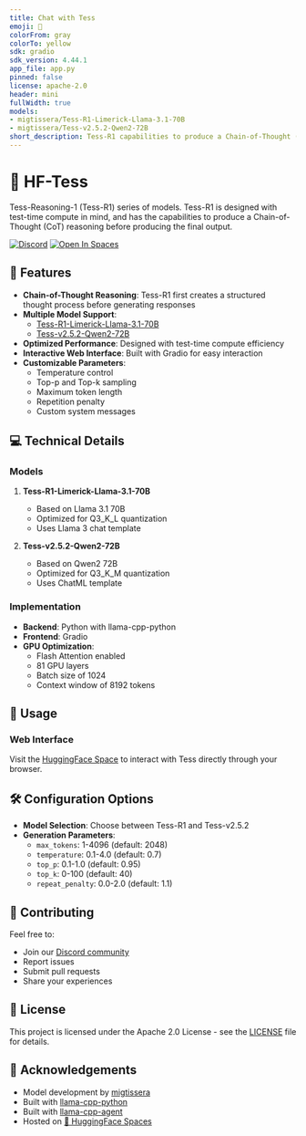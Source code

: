 ```yaml
---
title: Chat with Tess
emoji: 🔸
colorFrom: gray
colorTo: yellow
sdk: gradio
sdk_version: 4.44.1
app_file: app.py
pinned: false
license: apache-2.0
header: mini
fullWidth: true
models:
- migtissera/Tess-R1-Limerick-Llama-3.1-70B
- migtissera/Tess-v2.5.2-Qwen2-72B
short_description: Tess-R1 capabilities to produce a Chain-of-Thought (CoT).
---
```

# 🔸 HF-Tess

Tess-Reasoning-1 (Tess-R1) series of models. Tess-R1 is designed with test-time compute in mind, and has the capabilities to produce a Chain-of-Thought (CoT) reasoning before producing the final output.

[![Discord](https://img.shields.io/discord/123456789?color=5865F2&logo=discord&logoColor=white)](https://discord.gg/KMZ6GdkzPf)
[![Open In Spaces](https://img.shields.io/badge/🤗-Open%20In%20Spaces-blue.svg)](https://huggingface.co/spaces/poscye/chat-with-tess)

## 🚀 Features

- **Chain-of-Thought Reasoning**: Tess-R1 first creates a structured thought process before generating responses
- **Multiple Model Support**: 
  - [Tess-R1-Limerick-Llama-3.1-70B](https://huggingface.co/migtissera/Tess-R1-Limerick-Llama-3.1-70B)
  - [Tess-v2.5.2-Qwen2-72B](https://huggingface.co/migtissera/Tess-v2.5.2-Qwen2-72B)
- **Optimized Performance**: Designed with test-time compute efficiency
- **Interactive Web Interface**: Built with Gradio for easy interaction
- **Customizable Parameters**:
  - Temperature control
  - Top-p and Top-k sampling
  - Maximum token length
  - Repetition penalty
  - Custom system messages

## 💻 Technical Details

### Models

1. **Tess-R1-Limerick-Llama-3.1-70B**
   - Based on Llama 3.1 70B
   - Optimized for Q3_K_L quantization
   - Uses Llama 3 chat template

2. **Tess-v2.5.2-Qwen2-72B**
   - Based on Qwen2 72B
   - Optimized for Q3_K_M quantization
   - Uses ChatML template

### Implementation

- **Backend**: Python with llama-cpp-python
- **Frontend**: Gradio
- **GPU Optimization**: 
  - Flash Attention enabled
  - 81 GPU layers
  - Batch size of 1024
  - Context window of 8192 tokens

## 🔧 Usage

### Web Interface

Visit the [HuggingFace Space](https://huggingface.co/spaces/poscye/chat-with-tess) to interact with Tess directly through your browser.


## 🛠️ Configuration Options

- **Model Selection**: Choose between Tess-R1 and Tess-v2.5.2
- **Generation Parameters**:
  - `max_tokens`: 1-4096 (default: 2048)
  - `temperature`: 0.1-4.0 (default: 0.7)
  - `top_p`: 0.1-1.0 (default: 0.95)
  - `top_k`: 0-100 (default: 40)
  - `repeat_penalty`: 0.0-2.0 (default: 1.1)

## 🤝 Contributing

Feel free to:
- Join our [Discord community](https://discord.gg/KMZ6GdkzPf)
- Report issues
- Submit pull requests
- Share your experiences

## 📜 License

This project is licensed under the Apache 2.0 License - see the [LICENSE](LICENSE) file for details.

## 🙏 Acknowledgements

- Model development by [migtissera](https://huggingface.co/migtissera)
- Built with [llama-cpp-python](https://github.com/abetlen/llama-cpp-python)
- Built with [llama-cpp-agent](https://github.com/Maximilian-Winter/llama-cpp-agent)
- Hosted on [🤗 HuggingFace Spaces](https://huggingface.co/spaces)